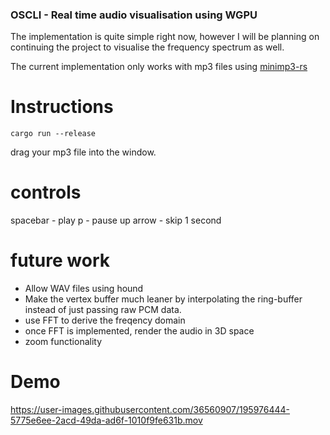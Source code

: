 ### OSCLI - Real time audio visualisation using WGPU

The implementation is quite simple right now, however I will be planning on continuing the project to visualise the frequency spectrum as well. 

The current implementation only works with mp3 files using [minimp3-rs](https://github.com/germangb/minimp3-rs)

# Instructions

```
cargo run --release

```

drag your mp3 file into the window.

# controls

spacebar - play
p - pause
up arrow - skip 1 second

# future work

- Allow WAV files using hound
- Make the vertex buffer much leaner by interpolating the ring-buffer instead of just passing raw PCM data.
- use FFT to derive the freqency domain
- once FFT is implemented, render the audio in 3D space
- zoom functionality


# Demo


https://user-images.githubusercontent.com/36560907/195976444-5775e6ee-2acd-49da-ad6f-1010f9fe631b.mov

